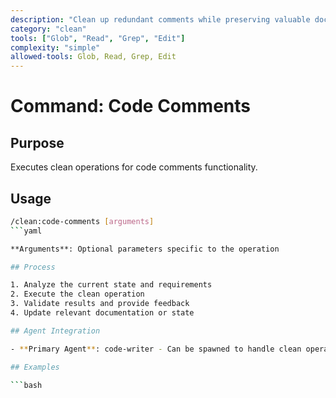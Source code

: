 ```yaml
---
description: "Clean up redundant comments while preserving valuable documentation"
category: "clean"
tools: ["Glob", "Read", "Grep", "Edit"]
complexity: "simple"
allowed-tools: Glob, Read, Grep, Edit
---
```


# Command: Code Comments

## Purpose

Executes clean operations for code comments functionality.

## Usage

```bash
/clean:code-comments [arguments]
```yaml

**Arguments**: Optional parameters specific to the operation

## Process

1. Analyze the current state and requirements
2. Execute the clean operation
3. Validate results and provide feedback
4. Update relevant documentation or state

## Agent Integration

- **Primary Agent**: code-writer - Can be spawned to handle clean operations and coordination

## Examples

```bash
